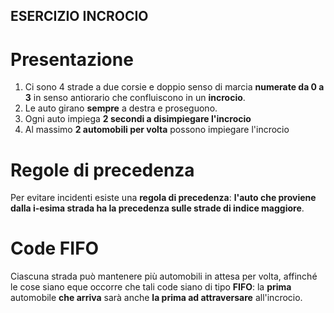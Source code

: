 ## ESERCIZIO INCROCIO
# Presentazione
1. Ci sono 4 strade a due corsie e doppio senso di marcia **numerate da 0 a 3** in senso antiorario che confluiscono in un **incrocio**.
2. Le auto girano **sempre** a destra e proseguono.
3. Ogni auto impiega **2 secondi a disimpiegare l'incrocio**
4. Al massimo **2 automobili per volta** possono impiegare l'incrocio

# Regole di precedenza
Per evitare incidenti esiste una **regola di precedenza**:
**l'auto che proviene dalla i-esima strada ha la precedenza sulle strade di indice maggiore**.

# Code FIFO
Ciascuna strada può mantenere più automobili in attesa per volta, affinché le cose siano eque occorre che tali code siano di tipo **FIFO**: la **prima** automobile **che arriva** sarà anche **la prima ad attraversare** all'incrocio.
